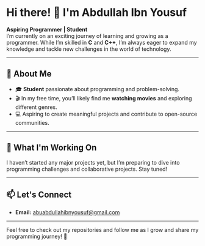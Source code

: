 # Hi there! 👋 I'm Abdullah Ibn Yousuf

**Aspiring Programmer | Student**  
I’m currently on an exciting journey of learning and growing as a programmer. While I’m skilled in **C** and **C++**, I’m always eager to expand my knowledge and tackle new challenges in the world of technology.

---

## 🌟 About Me
- 🎓 **Student** passionate about programming and problem-solving.  
- 🎬 In my free time, you’ll likely find me **watching movies** and exploring different genres.  
- 💻 Aspiring to create meaningful projects and contribute to open-source communities.

---

## 🔭 What I'm Working On
I haven’t started any major projects yet, but I’m preparing to dive into programming challenges and collaborative projects. Stay tuned!

---

## 📫 Let's Connect
- **Email:** [abuabdullahibnyousuf@gmail.com](mailto:abuabdullahibnyousuf@gmail.com)

---

Feel free to check out my repositories and follow me as I grow and share my programming journey! 🚀  
